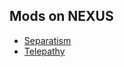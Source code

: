 ﻿## Mods on NEXUS

 * [Separatism](https://www.nexusmods.com/mountandblade2bannerlord/mods/968)
 * [Telepathy](https://www.nexusmods.com/mountandblade2bannerlord/mods/1203)
